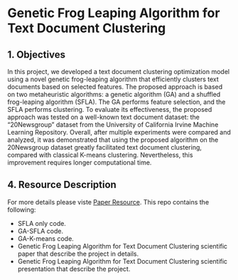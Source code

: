 # Genetic Frog Leaping Algorithm for Text Document Clustering



## 1. Objectives

In this project, we developed a text document clustering optimization model using a novel genetic frog-leaping algorithm that efficiently clusters text documents based on selected features. The proposed approach is based on two metaheuristic algorithms: a genetic algorithm (GA) and a shuffled frog-leaping algorithm (SFLA). The GA performs feature selection, and the SFLA performs clustering. To evaluate its effectiveness, the proposed approach was tested on a well-known text document dataset: the “20Newsgroup” dataset from the University of California Irvine Machine Learning Repository. Overall, after multiple experiments were compared and analyzed, it was demonstrated that using the proposed algorithm on the 20Newsgroup dataset greatly facilitated text document clustering, compared with classical K-means clustering. Nevertheless, this improvement requires longer computational time.





## 4. Resource Description
For more details please viste [Paper Resource](https://www.techscience.com/cmc/2019/doi.php?id=6514). This repo contains the following:
* SFLA only code.
* GA-SFLA code.
* GA-K-means code.
* Genetic Frog Leaping Algorithm for Text Document Clustering scientific paper that describe the project in details.
* Genetic Frog Leaping Algorithm for Text Document Clustering scientific presentation that describe the project.





